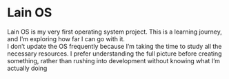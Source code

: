 # Lain OS
Lain OS is my very first operating system project. This is a learning journey, and I'm exploring how far I can go with it.  
I don’t update the OS frequently because I’m taking the time to study all the necessary resources. I prefer understanding the full picture before creating something, rather than rushing into development without knowing what I’m actually doing
